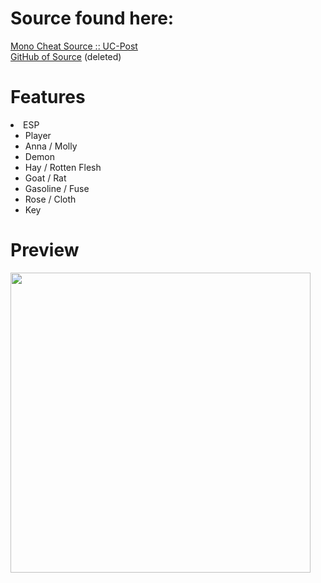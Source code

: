 # Source found here:
<a href="https://www.unknowncheats.me/forum/other-games/420137-phasmophobia-mono-cheat.html">Mono Cheat Source :: UC-Post</a> <br>
<a href="https://github.com/bensm1/PhasmoPAYTOCHEATphobia">GitHub of Source</a> (deleted) <br>


# Features
<li>ESP
<ul>
<li>Player
<li>Anna / Molly
<li>Demon
<li>Hay / Rotten Flesh
<li>Goat / Rat
<li>Gasoline / Fuse
<li>Rose / Cloth
<li>Key
</ul>
</li>

# Preview
<img src="https://ganja.taxi/bNMRcvNVkW.png" width=480px>

